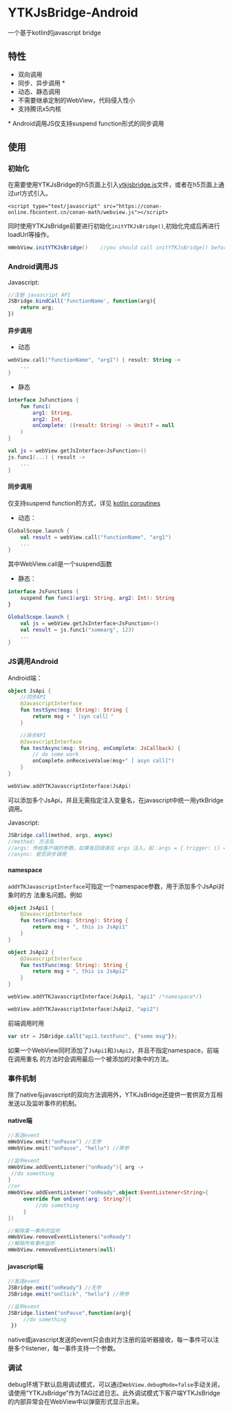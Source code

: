 # YTKJsBridge-Android

一个基于kotlin的javascript bridge

## 特性

* 双向调用
* 同步、异步调用 \*
* 动态、静态调用
* 不需要继承定制的WebView，代码侵入性小
* 支持腾讯x5内核

\* Android调用JS仅支持suspend function形式的同步调用

## 使用

### 初始化

在需要使用YTKJsBridge的h5页面上引入[ytkjsbridge.js](https://github.com/yuantiku/YTKJsBridge-Android/blob/master/YTKJsBridge/ytkjsbridge/ytkjsbridge.js)文件，或者在h5页面上通过url方式引入。

```http
<script type="text/javascript" src="https://conan-online.fbcontent.cn/conan-math/webview.js"></script>
```

同时使用YTKJsBridge前要进行初始化`initYTKJsBridge()`,初始化完成后再进行loadUrl等操作。

```java
mWebView.initYTKJsBridge()    //you should call initYTKJsBridge() before using loadUrl()
```

### Android调用JS

Javascript:

```javascript
//注册 javascript API
JSBridge.bindCall('functionName', function(arg){
    return arg;
})
```

#### 异步调用

* 动态

```kotlin
webView.call("functionName", "arg1") { result: String ->
    ...
}
```

* 静态

```kotlin
interface JsFunctions {
    fun func1(
        arg1: String,
        arg2: Int,
        onComplete: ((result: String) -> Unit)? = null
    )
}

val js = webView.getJsInterface<JsFunction>()
js.func1(...) { result ->
    ...
}
```

#### 同步调用

仅支持suspend function的方式，详见
[kotlin coroutines](https://kotlinlang.org/docs/reference/coroutines-overview.html)

* 动态：

```kotlin
GlobalScope.launch {
    val result = webView.call("functionName", "arg1")
    ...
}
```

其中WebView.call是一个suspend函数

* 静态：

```kotlin
interface JsFunctions {
    suspend fun func1(arg1: String, arg2: Int): String
}

GlobalScope.launch {
    val js = webView.getJsInterface<JsFunction>()
    val result = js.func1("somearg", 123)
    ...
}
```

### JS调用Android

Android端：

```kotlin
object JsApi {
    //同步API
    @JavascriptInterface
    fun testSync(msg: String): String {
        return msg + "［syn call］"
    }

    //异步API
    @JavascriptInterface
    fun testAsync(msg: String, onComplete: JsCallback) {
        // do some work
        onComplete.onReceiveValue(msg+" [ asyn call]")
    }
}

webView.addYTKJavascriptInterface(JsApi)
```

可以添加多个JsApi，并且无需指定注入变量名，在javascript中统一用ytkBridge调用。

Javascript:

```javascript
JSBridge.call(method, args, async)
//method: 方法名
//args: 传给客户端的参数，如果有回调请在 args 注入。如：args = { trigger: () => {} }
//async: 是否异步调用
```

#### namespace

`addYTKJavascriptInterface`可指定一个namespace参数，用于添加多个JsApi对象时的方
法重名问题。例如

```kotlin
object JsApi1 {
    @JavascriptInterface
    fun testFunc(msg: String): String {
        return msg + ", this is JsApi1"
    }
}

object JsApi2 {
    @JavascriptInterface
    fun testFunc(msg: String): String {
        return msg + ", this is JsApi2"
    }
}

webView.addYTKJavascriptInterface(JsApi1, "api1" /*namespace*/)

webView.addYTKJavascriptInterface(JsApi2, "api2")
```

前端调用时用

```javascript
var str = JSBridge.call("api1.testFunc", {"some msg"});
```

如果一个WebView同时添加了`JsApi1`和`JsApi2`，并且不指定namespace，前端在调用重名
的方法时会调用最后一个被添加的对象中的方法。

### 事件机制

除了native与javascript的双向方法调用外，YTKJsBridge还提供一套供双方互相发送以及监听事件的机制。

#### native端

```kotlin
//发送event
mWebView.emit("onPause") //无参
mWebView.emit("onPause", "hello") //带参

//监听event
mWebView.addEventListener("onReady"){ arg ->
 //do something
}
//or
mWebView.addEventListener("onReady",object:EventListener<String>{
     override fun onEvent(arg: String?){
         //do something
     }
})

//解除某一事件的监听
mWebView.removeEventListeners("onReady")
//解除所有事件监听
mWebView.removeEventListeners(null)
```

#### javascript端

```javascript
//发送event
JSBridge.emit("onReady") //无参
JSBridge.emit("onClick", "hello") //带参

//监听event
JSBridge.listen("onPause",function(arg){
     //do something
 })
```

native或javascript发送的event只会由对方注册的监听器接收，每一事件可以注册多个listener，每一事件支持一个参数。

### 调试

debug环境下默认启用调试模式，可以通过`WebView.debugMode=false`手动关闭，请使用“YTKJsBridge”作为TAG过滤日志。此外调试模式下客户端YTKJsBridge的内部异常会在WebView中以弹窗形式显示出来。
